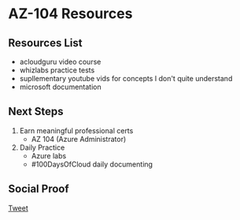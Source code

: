 
# AZ-104 Resources

## Resources List

- acloudguru video course
- whizlabs practice tests
- supllementary youtube vids for concepts I don't quite understand
- microsoft documentation

## Next Steps

1) Earn meaningful professional certs
    - AZ 104 (Azure Administrator)
2) Daily Practice
    - Azure labs
    - #100DaysOfCloud daily documenting

## Social Proof

[Tweet]()
